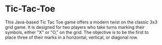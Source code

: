 # Tic-Tac-Toe
This Java-based Tic Tac Toe game offers a modern twist on the classic 3x3 grid game. It is designed for two players who take turns marking their symbols, either "X" or "O," on the grid. The objective is to be the first to place three of their marks in a horizontal, vertical, or diagonal row.
